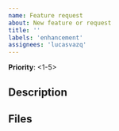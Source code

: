 ```yaml
---
name: Feature request
about: New feature or request
title: ''
labels: 'enhancement'
assignees: 'lucasvazq'
---
```

**Priority**: <1-5>

## Description
[//]: # (Description of the feature)

## Files
[//]: # (Attach files or provide code with titles separated in block)
